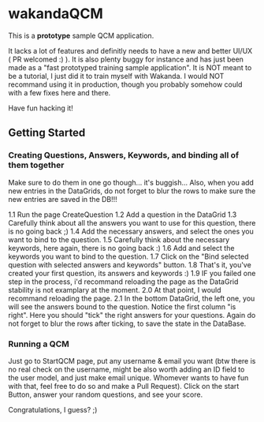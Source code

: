 <h1>wakandaQCM</h1>

This is a <strong>prototype</strong> sample QCM application.

It lacks a lot of features and definitly needs to have a new and better UI/UX ( PR welcomed :) ).
It is also plenty buggy for instance and has just been made as a "fast prototyped training sample application".
It is NOT meant to be a tutorial, I just did it to train myself with Wakanda.
I would NOT recommand using it in production, though you probably somehow could with a few fixes here and there.

Have fun hacking it!

<h2>Getting Started</h2>

<h3>Creating Questions, Answers, Keywords, and binding all of them together</h3>

Make sure to do them in one go though... it's buggish...
Also, when you add new entries in the DataGrids, do not forget to blur the rows to make sure the new entries are saved in the DB!!!

1.1 Run the page CreateQuestion
1.2 Add a question in the DataGrid
1.3 Carefully think about all the answers you want to use for this question, there is no going back ;)
1.4 Add the necessary answers, and select the ones you want to bind to the question.
1.5 Carefully think about the necessary keywords, here again, there is no going back :)
1.6 Add and select the keywords you want to bind to the question.
1.7 Click on the "Bind selected question with selected answers and keywords" button.
1.8 That's it, you've created your first question, its answers and keywords :)
1.9 IF you failed one step in the process, i'd recommand reloading the page as the DataGrid stability is not examplary at the moment.
2.0 At that point, I would recommand reloading the page.
2.1 In the bottom DataGrid, the left one, you will see the answers bound to the question. Notice the first column "is right". Here you should "tick" the right answers for your questions. Again do not forget to blur the rows after ticking, to save the state in the DataBase.

<h3>Running a QCM</h3>

Just go to StartQCM page, put any username & email you want (btw there is no real check on the username, might be also worth adding an ID field to the user model, and just make email unique. Whomever wants to have fun with that, feel free to do so and make a Pull Request).
Click on the start Button, answer your random questions, and see your score.


Congratulations, I guess? ;)